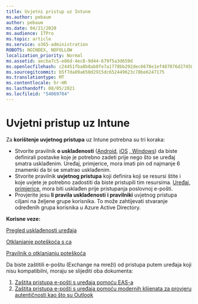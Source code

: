 ```yaml
---
title: Uvjetni pristup uz Intune
ms.author: pebaum
author: pebaum
ms.date: 04/21/2020
ms.audience: ITPro
ms.topic: article
ms.service: o365-administration
ROBOTS: NOINDEX, NOFOLLOW
localization_priority: Normal
ms.assetid: aecba7c5-e86d-4ec8-9d44-679f5a3d659d
ms.openlocfilehash: c24451fba8b8ab8fe7a1778bb292dec6678e1ef487076d27458c9aeb4963c683
ms.sourcegitcommit: b5f7da89a650d2915dc652449623c78be6247175
ms.translationtype: MT
ms.contentlocale: hr-HR
ms.lasthandoff: 08/05/2021
ms.locfileid: "54069704"
---
```

# <a name="conditional-access-with-intune"></a>Uvjetni pristup uz Intune

Za  **korištenje uvjetnog pristupa**  uz Intune potrebna su tri koraka:

- Stvorite pravilnik **o usklađenosti** ([Android](https://docs.microsoft.com/intune/compliance-policy-create-android), [iOS](https://docs.microsoft.com/intune/compliance-policy-create-ios) [, Windows](https://docs.microsoft.com//intune/compliance-policy-create-windows)) da biste definirali postavke koje je potrebno zadeti prije nego što se uređaj smatra usklađenim. Uređaj, primjerice, mora imati pin od najmanje 6 znamenki da bi se smatrao usklađenim.
- Stvorite pravilnik **uvjetnog pristupa**  koji definira koji se resursi štite i koje uvjete je potrebno zadostiti da biste pristupili tim resursima.  [Uređaj, primjerice,](https://docs.microsoft.com/intune/tutorial-protect-email-on-unmanaged-devices#create-conditional-access-policies)  mora biti usklađen prije pristupanja poslovnoj e-pošti.
- Provjerite jesu **li pravila usklađenosti**  **i pravilniki**  uvjetnog pristupa ciljani na željene grupe korisnika. To može zahtijevati stvaranje određenih grupa korisnika u Azure Active Directory.

**Korisne veze:**

[Pregled usklađenosti uređaja](https://docs.microsoft.com/intune/device-compliance-get-started)

[Otklanjanje poteškoća s ca](https://docs.microsoft.com/intune/troubleshoot-conditional-access)

[Pravilnik o otklanjanju poteškoća](https://docs.microsoft.com/troubleshoot/mem/intune/troubleshoot-policies-in-microsoft-intune)

Da biste zaštitili e-poštu (Exchange na mreži) od pristupa putem uređaja koji nisu kompatibilni, moraju se slijediti oba dokumenta:

1. [Zaštita pristupa e-pošti s uređaja pomoću EAS-a](https://docs.microsoft.com/intune/tutorial-protect-email-on-unmanaged-devices)
2. [Zaštita pristupa e-pošti s uređaja pomoću modernih klijenata za provjeru autentičnosti kao što su Outlook](https://docs.microsoft.com/intune/tutorial-protect-email-on-enrolled-devices)